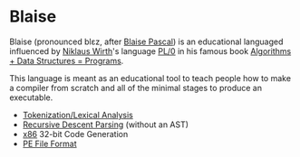 # Blaise

Blaise (pronounced blɛz, after [Blaise Pascal](https://wikipedia.org/wiki/Blaise_Pascal)) is an educational languaged influenced by [Niklaus Wirth](https://wikipedia.org/wiki/Niklaus_Wirth)'s language [PL/0](https://en.wikipedia.org/wiki/PL/0) in his famous book [Algorithms + Data Structures = Programs](https://wikipedia.org/wiki/Algorithms_%2B_Data_Structures_%3D_Programs).

This language is meant as an educational tool to teach people how to make a compiler from scratch and all of the minimal stages to produce an executable.

* [Tokenization/Lexical Analysis](https://wikipedia.org/wiki/Lexical_analysis#Tokenization)
* [Recursive Descent Parsing](https://wikipedia.org/wiki/Recursive_descent_parser) (without an AST)
* [x86](https://wikipedia.org/wiki/X86) 32-bit Code Generation
* [PE File Format](https://docs.microsoft.com/en-us/windows/win32/debug/pe-format)
